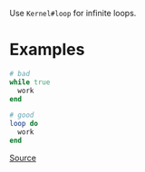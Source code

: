
Use `Kernel#loop` for infinite loops.

# Examples

```ruby
# bad
while true
  work
end

# good
loop do
  work
end
```

[Source](http://www.rubydoc.info/gems/rubocop/RuboCop/Cop/Style/InfiniteLoop)